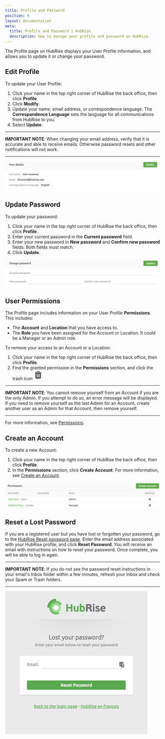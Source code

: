 ```yaml
---
title: Profile and Password
position: 6
layout: documentation
meta:
  title: Profile and Password | HubRise
  description: How to manage your profile and password on HubRise.
---
```


The Profile page on HubRise displays your User Profile information, and allows you to update it or change your password.

## Edit Profile

To update your User Profile:

1. Click your name in the top right corner of HubRise the back office, then click **Profile**.
1. Click **Modify**.
1. Update your name, email address, or correspondence language. The **Correspondence Language** sets the language for all communications from HubRise to you.
1. Select **Update**.

---

**IMPORTANT NOTE**: When changing your email address, verify that it is accurate and able to receive emails. Otherwise password resets and other notifications will not work.

---

![HubRise User Profile](../images/054-en-2x-profile.png)

## Update Password

To update your password:

1. Click your name in the top right corner of HubRise the back office, then click **Profile**.
1. Enter your current password in the **Current password** field.
1. Enter your new password in **New password** and **Confirm new password** fields. Both fields must match.
1. Click **Update**.

![HubRise Change password](../images/055-en-2x-change-password.png)

## User Permissions

The Profile page includes information on your User Profile **Permissions**. This includes:

- The **Account** and **Location** that you have access to.
- The **Role** you have been assigned for the Account or Location. It could be a Manager or an Admin role.

To remove your access to an Account or a Location:

1. Click your name in the top right corner of HubRise the back office, then click **Profile**.
1. Find the granted permission in the **Permissions** section, and click the trash icon <InlineImage width="15" height="16">![Trash icon](../images/057-2x-trash-icon.png)</InlineImage>

---

**IMPORTANT NOTE**: You cannot remove yourself from an Account if you are the only Admin. If you attempt to do so, an error message will be displayed. If you need to remove yourself as the last Admin for an Account, create another user as an Admin for that Account, then remove yourself.

---

For more information, see [Permissions](/docs/permissions/).

## Create an Account

To create a new Account:

1. Click your name in the top right corner of HubRise the back office, then click **Profile**.
1. In the **Permissions** section, click **Create Account**. For more information, see [Create an Account](/docs/account#create-an-account).

![HubRise My Permissions](../images/056-en-2x-my-permissions.png)

## Reset a Lost Password

If you are a registered user but you have lost or forgotten your password, go to the [HubRise Reset password page](https://manager.hubrise.com/reset_password/new). Enter the email address associated with your HubRise profile, and click **Reset Password**. You will receive an email with instructions on how to reset your password. Once complete, you will be able to log in again.

---

**IMPORTANT NOTE**: If you do not see the password reset instructions in your email's Inbox folder within a few minutes, refresh your Inbox and check your Spam or Trash folders.

---

![Reset password screen](../images/002-en-reset-password.png)
